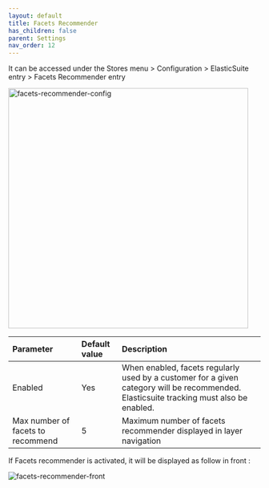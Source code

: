 ```yaml
---
layout: default
title: Facets Recommender
has_children: false
parent: Settings
nav_order: 12
---
```


It can be accessed under the Stores menu > Configuration > ElasticSuite entry > Facets Recommender entry

<img width="479" alt="facets-recommender-config" src="https://user-images.githubusercontent.com/98949123/156196553-89236890-60e0-4cee-895a-28e458edc32d.PNG">

| Parameter    | Default value | Description |
|:-------------|:------------------|:------|
|Enabled|Yes|When enabled, facets regularly used by a customer for a given category will be recommended. Elasticsuite tracking must also be enabled.|
|Max number of facets to recommend|5|Maximum number of facets recommender displayed in layer navigation|

If Facets recommender is activated, it will be displayed as follow in front : 

![facets-recommender-front](https://user-images.githubusercontent.com/98949123/156197057-899bc1cc-81e1-4bb3-912e-c0e7a3d9db84.png)




